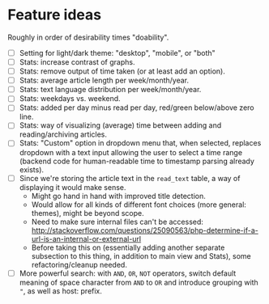 # Feature ideas

Roughly in order of desirability times "doability".

- [ ] Setting for light/dark theme: "desktop", "mobile", or "both"
- [ ] Stats: increase contrast of graphs.
- [ ] Stats: remove output of time taken (or at least add an option).
- [ ] Stats: average article length per week/month/year.
- [ ] Stats: text language distribution per week/month/year.
- [ ] Stats: weekdays vs. weekend.
- [ ] Stats: added per day minus read per day, red/green below/above zero line.
- [ ] Stats: way of visualizing (average) time between adding and reading/archiving articles.
- [ ] Stats: "Custom" option in dropdown menu that, when selected, replaces dropdown with a text input allowing the user to select a time range (backend code for human-readable time to timestamp parsing already exists).
- [ ] Since we're storing the article text in the `read_text` table, a way of displaying it would make sense.
    - Might go hand in hand with improved title detection.
    - Would allow for all kinds of different font choices (more general: themes), might be beyond scope.
    - Need to make sure internal files can't be accessed: http://stackoverflow.com/questions/25090563/php-determine-if-a-url-is-an-internal-or-external-url
    - Before taking this on (essentially adding another separate subsection to this thing, in addition to main view and Stats), some refactoring/cleanup needed.
- [ ] More powerful search: with `AND`, `OR`, `NOT` operators, switch default meaning of space character from `AND` to `OR` and introduce grouping with `"`, as well as host: prefix.
